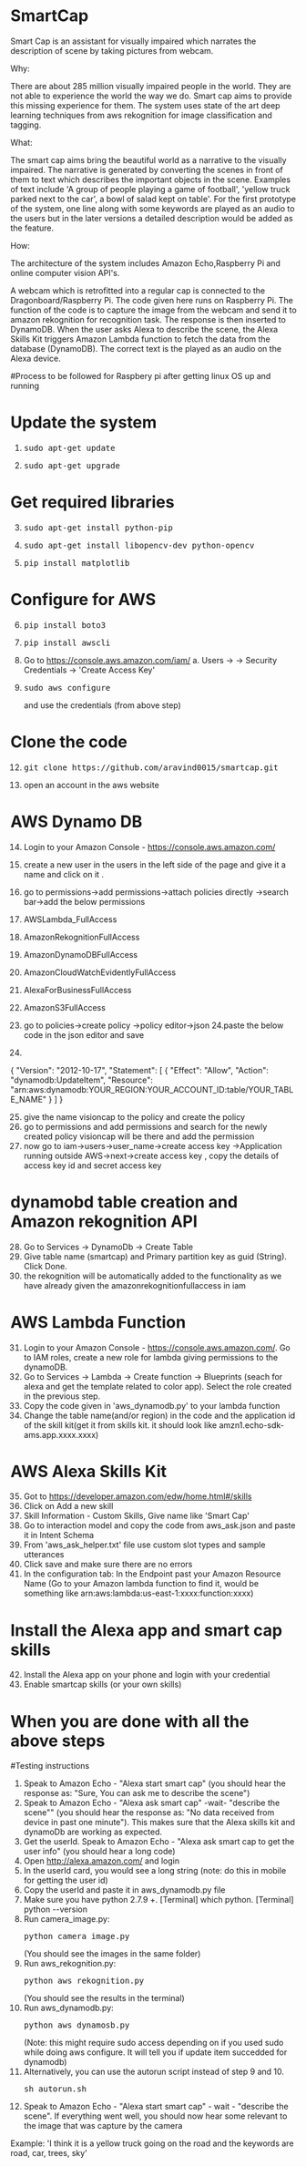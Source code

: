 # SmartCap

Smart Cap is an assistant for visually impaired which narrates the description of scene by taking pictures from webcam.

Why:

There are about 285 million visually impaired people in the world. They are not able to experience the world the way we do. Smart cap aims to provide this missing experience for them. The system uses state of the art deep learning techniques from aws rekognition for image classification and tagging. 

What:

The smart cap aims bring the beautiful world as a narrative to the visually impaired. The narrative is generated by converting the scenes in front of them to text which describes the important objects in the scene. Examples of text include 'A group of people playing a game of football', 'yellow truck parked next to the car', a bowl of salad kept on table'. For the first prototype of the system, one line along with some keywords are played as an audio to the users but in the later versions a detailed description would be added as the feature.

How:

The architecture of the system includes Amazon Echo,Raspberry Pi and online computer vision API's. 

A webcam which is retrofitted into a regular cap is connected to the Dragonboard/Raspberry Pi. The code given here runs on Raspberry Pi. The function of the code is to capture the image from the webcam and send it to amazon rekognition for recognition task. The response is then inserted to DynamoDB. 
When the user asks Alexa to describe the scene, the Alexa Skills Kit triggers Amazon Lambda function to fetch the data from the database (DynamoDB). The correct text is the played as an audio on the Alexa device.


#Process to be followed for Raspbery pi after getting linux OS up and running

# Update the system
1. <pre>sudo apt-get update</pre>
2. <pre>sudo apt-get upgrade</pre>

# Get required libraries
3. <pre>sudo apt-get install python-pip</pre>
4. <pre>sudo apt-get install libopencv-dev python-opencv</pre>
5. <pre>pip install matplotlib</pre>

# Configure for AWS
6. <pre>pip install boto3</pre>
7. <pre>pip install awscli</pre>
8. Go to https://console.aws.amazon.com/iam/
   a. Users -> <yourname> -> Security Credentials -> 'Create Access Key'
9. <pre>sudo aws configure</pre> and use the credentials (from above step)


# Clone the code
12. <pre>git clone https://github.com/aravind0015/smartcap.git</pre>
13. open an account in the aws website

# AWS Dynamo DB
14. Login to your Amazon Console - https://console.aws.amazon.com/
15. create a new user in the users in the left side of the page and give it a name and click on it .
16. go to permissions->add permissions->attach policies directly ->search bar->add the below permissions
17. AWSLambda_FullAccess
18. AmazonRekognitionFullAccess
19. AmazonDynamoDBFullAccess
20. AmazonCloudWatchEvidentlyFullAccess
21. AlexaForBusinessFullAccess
22. AmazonS3FullAccess

23. go to policies->create policy ->policy editor->json
24.paste the below code in the json editor and save
25. <pre>
{
    "Version": "2012-10-17",
    "Statement": [
        {
            "Effect": "Allow",
            "Action": "dynamodb:UpdateItem",
            "Resource": "arn:aws:dynamodb:YOUR_REGION:YOUR_ACCOUNT_ID:table/YOUR_TABLE_NAME"
        }
    ]
}
</pre>

25. give the name visioncap to the policy and create the policy 
26. go to permissions and add permissions and search for the newly created policy visioncap will be there and add the permission
27.  now go to iam->users->user_name->create access key ->Application running outside AWS->next->create access key , copy the details of access key id  and secret access key 
# dynamobd table creation and Amazon rekognition API 
28. Go to Services -> DynamoDb -> Create Table
29. Give table name (smartcap) and Primary partition key as guid (String). Click Done.
30. the rekognition will be automatically added to the functionality as we have already given the amazonrekognitionfullaccess in iam 



# AWS Lambda Function 
31. Login to your Amazon Console - https://console.aws.amazon.com/. Go to IAM roles, create a new role for lambda giving permissions to the dynamoDB.
32. Go to Services -> Lambda -> Create function -> Blueprints (seach for alexa and get the template related to color app). Select the role created in the previous step. 
33. Copy the code given in 'aws_dynamodb.py' to your lambda function
34. Change the table name(and/or region) in the code and the application id of the skill kit(get it from skills kit. it should look like amzn1.echo-sdk-ams.app.xxxx.xxxx)

# AWS Alexa Skills Kit  
35. Got to https://developer.amazon.com/edw/home.html#/skills  
36. Click on Add a new skill    
37. Skill Information - Custom Skills, Give name like 'Smart Cap'  
38. Go to interaction model and copy the code from aws_ask.json and paste it in Intent Schema  
39. From 'aws_ask_helper.txt' file use custom slot types and sample utterances  
40. Click save and make sure there are no errors  
41. In the configuration tab: In the Endpoint past your Amazon Resource Name (Go to your Amazon lambda function to find it, would be something like  arn:aws:lambda:us-east-1:xxxx:function:xxxx)  

# Install the Alexa app and smart cap skills
42. Install the Alexa app on your phone and login with your credential
43. Enable smartcap skills (or your own skills)

# When you are done with all the above steps
#Testing instructions
1. Speak to Amazon Echo - "Alexa start smart cap" (you should hear the response as: "Sure, You can ask me to describe the scene")
2. Speak to Amazon Echo - "Alexa ask smart cap" -wait- "describe the scene"" (you should hear the response as: "No data received from device in past one minute"). This makes sure that the Alexa skills kit and dynamoDb are working as expected.
3. Get the userId. Speak to Amazon Echo - "Alexa ask smart cap to get the user info" (you should hear a long code)
4. Open http://alexa.amazon.com/ and login
5. In the userId card, you would see a long string 
(note: do this in mobile for getting the user id)
6. Copy the userId and paste it in aws_dynamodb.py file
7. Make sure you have python 2.7.9 +. [Terminal] which python. [Terminal] python --version
8. Run camera_image.py: <pre>python camera_image.py</pre> (You should see the images in the same folder)
9. Run aws_rekognition.py: <pre>python aws_rekognition.py</pre> (You should see the results in the terminal)
10. Run aws_dynamodb.py: <pre>python aws_dynamosb.py</pre> (Note: this might require sudo access depending on if you used sudo while doing aws configure. It will tell you if update item succedded for dynamodb)
11. Alternatively, you can use the autorun script instead of step 9 and 10. <pre>sh autorun.sh</pre>
12. Speak to Amazon Echo - "Alexa start smart cap" - wait - "describe the scene". If everything went well, you should now hear some relevant to the image that was capture by the camera 

Example: 'I think it is a yellow truck going on the road and the keywords are road, car, trees, sky'










